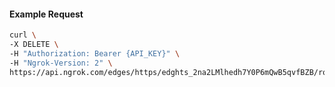 <!-- Code generated for API Clients. DO NOT EDIT. -->

#### Example Request

```bash
curl \
-X DELETE \
-H "Authorization: Bearer {API_KEY}" \
-H "Ngrok-Version: 2" \
https://api.ngrok.com/edges/https/edghts_2na2LMlhedh7Y0P6mQwB5qvfBZB/routes/edghtsrt_2na2LFPsiQS1K98NDEp50tjQODz/response_headers
```
